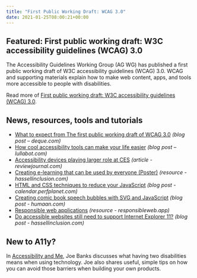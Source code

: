```yaml
---
title: "First Public Working Draft: WCAG 3.0"
date: 2021-01-25T08:00:21+00:00
---
```


## Featured: First public working draft: W3C accessibility guidelines (WCAG) 3.0

The Accessibility Guidelines Working Group (AG WG) has published a first public working draft of W3C accessibility guidelines (WCAG) 3.0. WCAG and supporting materials explain how to make web content, apps, and tools more accessible to people with disabilities.

Read more of [First public working draft: W3C accessibility guidelines (WCAG) 3.0](https://www.w3.org/blog/news/archives/8889).

## News, resources, tools and tutorials

* [What to expect from The first public working draft of WCAG 3.0](https://www.deque.com/blog/first-public-working-draft-wcag-3/) _(blog post – deque.com)_
* [How cool accessibility tools can make your life easier](https://www.lullabot.com/articles/accessibility-tools-make-your-life-easier) _(blog post – lullabot.com)_
* [Accessibility devices playing larger role at CES](https://www.reviewjournal.com/business/conventions/ces/accessibility-devices-playing-larger-role-at-ces-2250127/) _(article - reviewjournal.com)_
* [Creating e-learning that can be used by everyone (Poster)](https://www.hassellinclusion.com/blog/elearning-accessibility-poster/) _(resource - hassellinclusion.com)_
* [HTML and CSS techniques to reduce your JavaScript](https://calendar.perfplanet.com/2020/html-and-css-techniques-to-reduce-your-javascript/) _(blog post - calendar.perfplanet.com)_
* [Creating comic book speech bubbles with SVG and JavaScript](https://humaan.com/blog/creating-comic-book-speech-bubbles-with-svg-and-javascript/) _(blog post - humaan.com)_
* [Responsible web applications](https://responsibleweb.app) _(resource - responsibleweb.app)_
* [Do accessible websites still need to support Internet Explorer 11?](https://www.hassellinclusion.com/blog/should-accessible-websites-still-support-ie11/) _(blog post - hassellinclusion.com)_

## New to A11y?

In [Accessibility and Me](https://medium.com/23andme-engineering/accessibility-and-me-812c362031d2), Joe Banks discusses what having two disabilities means when using technology. Joe also shares useful, simple tips on how you can avoid those barriers when building your own products.